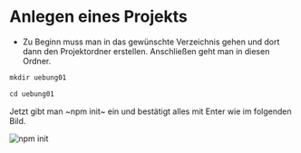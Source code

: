 # Anlegen eines Projekts


* Zu Beginn muss man in das gewünschte Verzeichnis gehen und dort dann den Projektordner erstellen. Anschließen geht man in diesen Ordner.
```javascript
mkdir uebung01

cd uebung01
```
Jetzt gibt man ~npm init~ ein und bestätigt alles mit Enter wie im folgenden Bild.

![npm init](https://github.com/HTLMechatronics/m13-5ahme-fivu/blob/moemam13/Fotos/npm_init.PNG)
